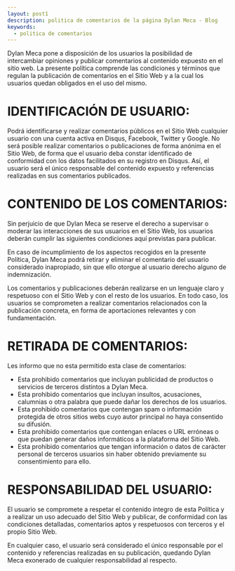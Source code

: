 ```yaml
---
layout: post1
description: politica de comentarios de la página Dylan Meca - Blog
keywords:
  - politica de comentarios
---
```


Dylan Meca pone a disposición de los usuarios la posibilidad de intercambiar opiniones y publicar comentarios al contenido expuesto en el sitio web.
La presente política comprende las condiciones y términos que regulan la publicación de comentarios en el Sitio Web y a la cual los usuarios quedan obligados en el uso del mismo.

# IDENTIFICACIÓN DE USUARIO:

Podrá identificarse y realizar comentarios públicos en el Sitio Web cualquier usuario con una cuenta activa en Disqus, Facebook, Twitter y Google.
No será posible realizar comentarios o publicaciones de forma anónima en el Sitio Web, de forma que el usuario deba constar identificado de conformidad con los datos facilitados en su registro en Disqus.
Así, el usuario será el único responsable del contenido expuesto y referencias realizadas en sus comentarios publicados.

# CONTENIDO DE LOS COMENTARIOS:

Sin perjuicio de que Dylan Meca se reserve el derecho a supervisar o moderar las interacciones de sus usuarios en el Sitio Web, los usuarios deberán cumplir las siguientes condiciones aquí previstas para publicar.

En caso de incumplimiento de los aspectos recogidos en la presente Política, Dylan Meca podrá retirar y eliminar el comentario del usuario considerado inapropiado, sin que ello otorgue al usuario derecho alguno de indemnización.

Los comentarios y publicaciones deberán realizarse en un lenguaje claro y respetuoso con el Sitio Web y con el resto de los usuarios. En todo caso, los usuarios se comprometen a realizar comentarios relacionados con la publicación concreta, en forma de aportaciones relevantes y con fundamentación.

# RETIRADA DE COMENTARIOS:

Les informo que no esta permitido esta clase de comentarios:

* Esta prohibido comentarios que incluyan publicidad de productos o servicios de terceros distintos a Dylan Meca.
* Esta prohibido comentarios que incluyan insultos, acusaciones, calumnias o otra palabra que puede dañar los derechos de los usuarios.
* Esta prohibido comentarios que contengan spam o información protegida de otros sitios webs cuyo autor principal no haya consentido su difusión.
* Esta prohibido comentarios que contengan enlaces o URL erróneas o que puedan generar daños informáticos a la plataforma del Sitio Web.
* Esta prohibido comentarios que tengan información o datos de carácter personal de terceros usuarios sin haber obtenido previamente su consentimiento para ello.

# RESPONSABILIDAD DEL USUARIO:

El usuario se compromete a respetar el contenido íntegro de esta Política y a realizar un uso adecuado del Sitio Web y publicar, de conformidad con las condiciones detalladas, comentarios aptos y respetuosos con terceros y el propio Sitio Web.

En cualquier caso, el usuario será considerado el único responsable por el contenido y referencias realizadas en su publicación, quedando Dylan Meca exonerado de cualquier responsabilidad al respecto.
